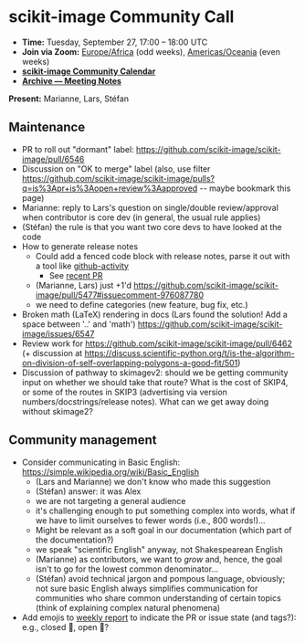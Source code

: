 # scikit-image Community Call

- **Time:** Tuesday, September 27, 17:00 – 18:00 UTC
- **Join via Zoom:** 
  [Europe/Africa](https://us06web.zoom.us/j/88060567580?pwd=THRpaWFnSFNwK0Fycy9FVk5RYnV5UT09) (odd weeks), 
  [Americas/Oceania](https://us06web.zoom.us/j/89135215899?pwd=ck8xRGg1SVNEWmlGMjlSd1BiOVZtZz09) (even weeks)
- **[scikit-image Community Calendar](https://scientific-python.org/calendars/skimage.ics)**
- **[Archive — Meeting Notes](https://github.com/scikit-image/meeting-notes)**

**Present:** Marianne, Lars, Stéfan

## Maintenance

- PR to roll out "dormant" label: https://github.com/scikit-image/scikit-image/pull/6546
- Discussion on "OK to merge" label (also, use filter https://github.com/scikit-image/scikit-image/pulls?q=is%3Apr+is%3Aopen+review%3Aapproved -- maybe bookmark this page)
- Marianne: reply to Lars's question on single/double review/approval when contributor is core dev (in general, the usual rule applies)
- (Stéfan) the rule is that you want two core devs to have looked at the code
- How to generate release notes
    - Could add a fenced code block with release notes, parse it out with a tool like [github-activity](https://github.com/executablebooks/github-activity)
        - See [recent PR](https://github.com/executablebooks/github-activity/pull/70)
	- (Marianne, Lars) just +1'd https://github.com/scikit-image/scikit-image/pull/5477#issuecomment-976087780
	- we need to define categories (new feature, bug fix, etc.)
- Broken math (LaTeX) rendering in docs (Lars found the solution! Add a space between '..' and 'math') https://github.com/scikit-image/scikit-image/issues/6547
- Review work for https://github.com/scikit-image/scikit-image/pull/6462 (+ discussion at https://discuss.scientific-python.org/t/is-the-algorithm-on-division-of-self-overlapping-polygons-a-good-fit/501)
- Discussion of pathway to skimagev2: should we be getting community input on whether we should take that route? What is the cost of SKIP4, or some of the routes in SKIP3 (advertising via version numbers/docstrings/release notes). What can we get away doing without skimage2?

## Community management

- Consider communicating in Basic English: https://simple.wikipedia.org/wiki/Basic_English
    - (Lars and Marianne) we don't know who made this suggestion
    - (Stéfan) answer: it was Alex 
    - we are not targeting a general audience
    - it's challenging enough to put something complex into words, what if we have to limit ourselves to fewer words (i.e., 800 words!)...
    - Might be relevant as a soft goal in our documentation (which part of the documentation?)
    - we speak "scientific English" anyway, not Shakespearean English
    - (Marianne) as contributors, we want to *grow* and, hence, the goal isn't to go for the lowest common denominator...
    - (Stéfan) avoid technical jargon and pompous language, obviously; not sure basic English always simplifies communication for communities who share common understanding of certain topics (think of explaining complex natural phenomena)
- Add emojis to [weekly report](https://github.com/scikit-image/boilerplate-utils/blob/main/skimage_weekly_update.py) to indicate the PR or issue state (and tags?): e.g., closed 🤝, open 🙌?

